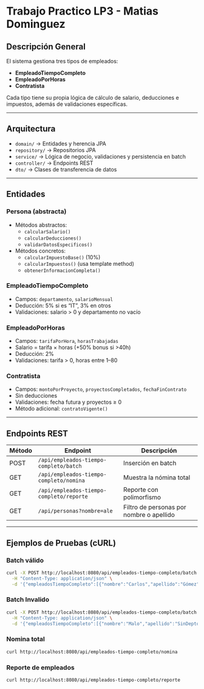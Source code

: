 # Trabajo Practico LP3 - Matias Dominguez


## Descripción General
El sistema gestiona tres tipos de empleados:

- **EmpleadoTiempoCompleto**
- **EmpleadoPorHoras**
- **Contratista**

Cada tipo tiene su propia lógica de cálculo de salario, deducciones e impuestos, además de validaciones específicas.

---

##  Arquitectura
- `domain/` → Entidades y herencia JPA
- `repository/` → Repositorios JPA
- `service/` → Lógica de negocio, validaciones y persistencia en batch
- `controller/` → Endpoints REST
- `dto/` → Clases de transferencia de datos

---

## Entidades

### Persona (abstracta)
- Métodos abstractos:
    - `calcularSalario()`
    - `calcularDeducciones()`
    - `validarDatosEspecificos()`
- Métodos concretos:
    - `calcularImpuestoBase()` (10%)
    - `calcularImpuestos()` (usa template method)
    - `obtenerInformacionCompleta()`

### EmpleadoTiempoCompleto
- Campos: `departamento`, `salarioMensual`
- Deducción: 5% si es “IT”, 3% en otros
- Validaciones: salario > 0 y departamento no vacío

### EmpleadoPorHoras
- Campos: `tarifaPorHora`, `horasTrabajadas`
- Salario = tarifa × horas (+50% bonus si >40h)
- Deducción: 2%
- Validaciones: tarifa > 0, horas entre 1–80

### Contratista
- Campos: `montoPorProyecto`, `proyectosCompletados`, `fechaFinContrato`
- Sin deducciones
- Validaciones: fecha futura y proyectos ≥ 0
- Método adicional: `contratoVigente()`

---

## Endpoints REST

| Método | Endpoint | Descripción |
|--------|-----------|-------------|
| POST | `/api/empleados-tiempo-completo/batch` | Inserción en batch |
| GET | `/api/empleados-tiempo-completo/nomina` | Muestra la nómina total |
| GET | `/api/empleados-tiempo-completo/reporte` | Reporte con polimorfismo |
| GET | `/api/personas?nombre=ale` | Filtro de personas por nombre o apellido |

---

## Ejemplos de Pruebas (cURL)

### Batch válido
```bash
curl -X POST http://localhost:8080/api/empleados-tiempo-completo/batch \
  -H "Content-Type: application/json" \
  -d '{"empleadosTiempoCompleto":[{"nombre":"Carlos","apellido":"Gómez","departamento":"Ventas","salarioMensual":5000000,"fechaNacimiento":"1990-05-20","numeroCedula":"1001"}]}'
``` 

### Batch Invalido
```bash
curl -X POST http://localhost:8080/api/empleados-tiempo-completo/batch \
  -H "Content-Type: application/json" \
  -d '{"empleadosTiempoCompleto":[{"nombre":"Malo","apellido":"SinDepto","departamento":"","salarioMensual":0,"fechaNacimiento":"1995-07-15","numeroCedula":"1003"}]}'
```

### Nomina total
```bash
curl http://localhost:8080/api/empleados-tiempo-completo/nomina
```

### Reporte de empleados
```bash
curl http://localhost:8080/api/empleados-tiempo-completo/reporte
```